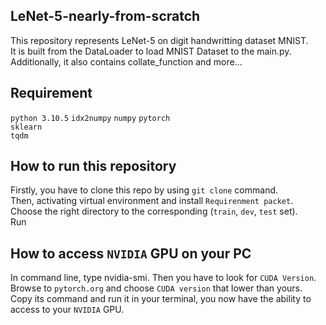 ## LeNet-5-nearly-from-scratch
This repository represents LeNet-5 on digit handwritting dataset MNIST.  
It is built from the DataLoader to load MNIST Dataset to the main.py. Additionally, it also contains collate_function and more...   
## Requirement
`python 3.10.5` 
`idx2numpy` 
`numpy` 
`pytorch`   
`sklearn`  
`tqdm`   
## How to run this repository  
Firstly, you have to clone this repo by using `git clone` command.  
Then, activating virtual environment and install `Requirenment packet`.  
Choose the right directory to the corresponding (`train`, `dev`, `test` set).  
Run  
## How to access `NVIDIA` GPU on your PC  
In command line, type nvidia-smi. Then you have to look for `CUDA Version`.   
Browse to `pytorch.org` and choose `CUDA version` that lower than yours.   
Copy its command and run it in your terminal, you now have the ability to access to your `NVIDIA` GPU.  
